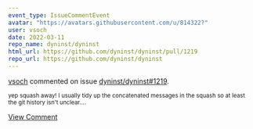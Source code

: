 ```yaml
---
event_type: IssueCommentEvent
avatar: "https://avatars.githubusercontent.com/u/814322?"
user: vsoch
date: 2022-03-11
repo_name: dyninst/dyninst
html_url: https://github.com/dyninst/dyninst/pull/1219
repo_url: https://github.com/dyninst/dyninst
---
```


<a href='https://github.com/vsoch' target='_blank'>vsoch</a> commented on issue <a href='https://github.com/dyninst/dyninst/pull/1219' target='_blank'>dyninst/dyninst#1219</a>.

<small>yep squash away! I usually tidy up the concatenated messages in the squash so at least the git history isn't unclear....</small>

<a href='https://github.com/dyninst/dyninst/pull/1219' target='_blank'>View Comment</a>